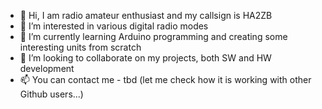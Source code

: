 - 👋 Hi, I am radio amateur enthusiast and my callsign is HA2ZB
- 👀 I’m interested in various digital radio modes
- 🌱 I’m currently learning Arduino programming and creating some interesting units from scratch
- 💞️ I’m looking to collaborate on my projects, both SW and HW development
- 📫 You can contact me - tbd (let me check how it is working with other Github users...)

<!---
HA2ZB/HA2ZB is a ✨ special ✨ repository because its `README.md` (this file) appears on your GitHub profile.
You can click the Preview link to take a look at your changes.
--->
